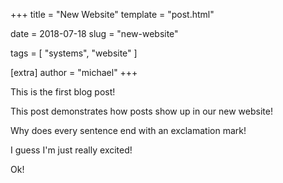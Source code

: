 +++
title = "New Website"
template = "post.html"

date = 2018-07-18
slug = "new-website"

tags = [ "systems", "website" ]

[extra]
author = "michael"
+++

This is the first blog post!

<!-- more -->

This post demonstrates how posts show up in our new website!

Why does every sentence end with an exclamation mark!

I guess I'm just really excited!

Ok!
